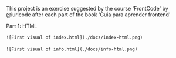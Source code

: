 This project is an exercise suggested by the course 'FrontCode' by @iuricode after each part of the book 'Guia para aprender frontend'

Part 1: HTML

    ![First visual of index.html](./docs/index-html.png)

    ![First visual of info.html](./docs/info-html.png)
